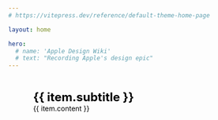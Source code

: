 ```yaml
---
# https://vitepress.dev/reference/default-theme-home-page

layout: home

hero:
  # name: 'Apple Design Wiki'
  # text: "Recording Apple's design epic"
---
```


<script setup lang="ts">
import { data } from '../.vitepress/theme/wiki.data'
</script>

<div class="main">
  <a class="item" v-for="item of data" :href="item.href">
    <div class="left">
      <div class="title">{{ item.subtitle }}</div>
      <div class="content">{{ item.content }}</div>
    </div>
    <img :src="item.href + item.images[0]" :alt="item.images[0]" />
  </a>
</div>

<style lang="scss" scoped>
.main {
  display: flex;
  flex-direction: column;

  > .item {
    margin: 1em 0;
    padding: 1em 25% 1em 10%;
    display: flex;
    justify-content: space-between;

    text-decoration: none;
    color: black;

    &:hover {
      background: #f5f5f5;
    }

    > .left {
      display: flex;
      flex-direction: column;

      > .title {
        font-weight: bold;
        font-size: 1.5rem;
      }
    }

    > img {
      max-width: 300px;
    }
  }
}
</style>

<style lang="scss">
.VPHome > .vp-doc.container {
  padding: 0;
  margin: 0;
  max-width: initial;
}
</style>
